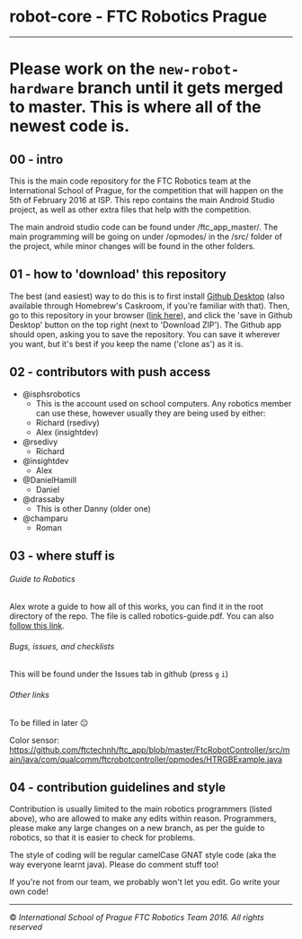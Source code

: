 # robot-core - FTC Robotics Prague
----

# Please work on the `new-robot-hardware` branch until it gets merged to master. This is where all of the newest code is.

## 00 - intro

This is the main code repository for the FTC Robotics team at the International School of Prague, for the competition that will happen on the 5th of February 2016 at ISP. This repo contains the main Android Studio project, as well as other extra files that help with the competition.

The main android studio code can be found under /ftc_app_master/. The main programming will be going on under /opmodes/ in the /src/ folder of the project, while minor changes will be found in the other folders.

## 01 - how to 'download' this repository

The best (and easiest) way to do this is to first install [Github Desktop](https://desktop.github.com) (also available through Homebrew's Caskroom, if you're familiar with that). Then, go to this repository in your browser ([link here](https://github.com/isphsrobotics/robot-core)), and click the 'save in Github Desktop' button on the top right (next to 'Download ZIP'). The Github app should open, asking you to save the repository. You can save it wherever you want, but it's best if you keep the name ('clone as') as it is.

## 02 - contributors with push access

* @isphsrobotics
    * This is the account used on school computers. Any robotics member can use these, however usually they are being used by either:
    * Richard (rsedivy)
    * Alex (insightdev)
* @rsedivy
    * Richard
* @insightdev
    * Alex
* @DanielHamill
    * Daniel
* @drassaby
    * This is other Danny (older one)
* @champaru
	* Roman

## 03 - where stuff is

###### Guide to Robotics
Alex wrote a guide to how all of this works, you can find it in the root directory of the repo. The file is called robotics-guide.pdf. You can also [follow this link](https://github.com/isphsrobotics/robot-core/blob/master/robotics-guide.pdf).

###### Bugs, issues, and checklists
This will be found under the Issues tab in github (press `g` `i`)

###### Other links
To be filled in later :neutral_face:  

Color sensor: https://github.com/ftctechnh/ftc_app/blob/master/FtcRobotController/src/main/java/com/qualcomm/ftcrobotcontroller/opmodes/HTRGBExample.java

## 04 - contribution guidelines and style

Contribution is usually limited to the main robotics programmers (listed above), who are allowed to make any edits within reason. Programmers, please make any large changes on a new branch, as per the guide to robotics, so that it is easier to check for problems.

The style of coding will be regular camelCase GNAT style code (aka the way everyone learnt java). Please do comment stuff too!

If you're not from our team, we probably won't let you edit. Go write your own code!

----
:copyright: *International School of Prague FTC Robotics Team 2016. All rights reserved*
